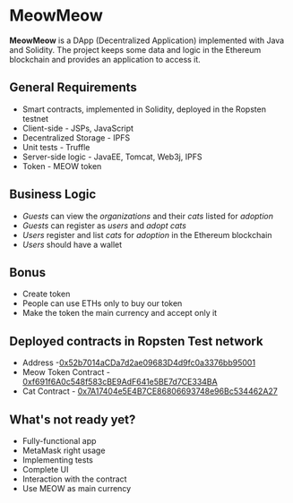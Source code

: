 # MeowMeow
**MeowMeow** is a DApp (Decentralized Application) implemented with Java and Solidity. The project keeps some data and logic in the Ethereum blockchain and provides an application to access it.

## General Requirements
- Smart contracts, implemented in Solidity, deployed in the Ropsten testnet
- Client-side - JSPs, JavaScript
- Decentralized Storage - IPFS
- Unit tests - Truffle
- Server-side logic - JavaEE, Tomcat, Web3j, IPFS
- Token - MEOW token

## Business Logic
- *Guests* can view the *organizations* and their *cats* listed for *adoption* 
- *Guests* can register as *users* and *adopt cats*
- *Users* register and list *cats* for *adoption* in the Ethereum blockchain
- *Users* should have a wallet
  
## Bonus 
- Create token
- People can use ETHs only to buy our token
- Make the token the main currency and accept only it

## Deployed contracts in Ropsten Test network
- Address -[0x52b7014aCDa7d2ae09683D4d9fc0a3376bb95001](https://ropsten.etherscan.io/address/0x52b7014acda7d2ae09683d4d9fc0a3376bb95001)
- Meow Token Contract - [0xf691f6A0c548f583cBE9AdF641e5BE7d7CE334BA](https://ropsten.etherscan.io/address/0xf691f6a0c548f583cbe9adf641e5be7d7ce334ba)
- Cat Contract - [0x7A17404e5E4B7CE86806693748e96Bc534462A27](https://ropsten.etherscan.io/address/0x7a17404e5e4b7ce86806693748e96bc534462a27)

## What's not ready yet?
- Fully-functional app
- MetaMask right usage
- Implementing tests
- Complete UI
- Interaction with the contract
- Use MEOW as main currency
